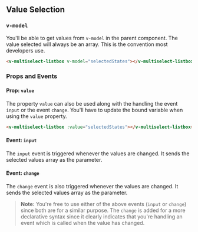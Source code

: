 ## Value Selection

### `v-model`

You'll be able to get values from `v-model` in the parent component. The value selected will always be an array. This is the convention most developers use.

```html
<v-multiselect-listbox v-model="selectedStates"></v-multiselect-listbox>
```

### Props and Events

#### Prop: `value`

The property `value` can also be used along with the handling the event `input` or the event `change`. You'll have to update the bound variable when using the `value` property.


```html
<v-multiselect-listbox :value="selectedStates"></v-multiselect-listbox>
```

#### Event: `input`

The `input` event is triggered whenever the values are changed. It sends the selected values array as the parameter.

#### Event: `change`

The `change` event is also triggered whenever the values are changed. It sends the selected values array as the parameter. 

> **Note:**
You're free to use either of the above events (`input` or `change`) since both are for a similar purpose. The `change` is added for a more declarative syntax since it clearly indicates that you're handling an event which is called when the value has changed.